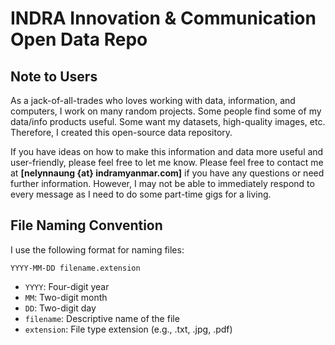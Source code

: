 # INDRA Innovation & Communication Open Data Repo

## Note to Users

As a jack-of-all-trades who loves working with data, information, and computers, I work on many random projects. Some people find some of my data/info products useful. Some want my datasets, high-quality images, etc. Therefore, I created this open-source data repository.

If you have ideas on how to make this information and data more useful and user-friendly, please feel free to let me know. Please feel free to contact me at <strong>[nelynnaung {at} indramyanmar.com]</strong> if you have any questions or need further information. However, I may not be able to immediately respond to every message as I need to do some part-time gigs for a living.

## File Naming Convention

I use the following format for naming files:

`YYYY-MM-DD filename.extension`

- `YYYY`: Four-digit year
- `MM`: Two-digit month
- `DD`: Two-digit day
- `filename`: Descriptive name of the file
- `extension`: File type extension (e.g., .txt, .jpg, .pdf)